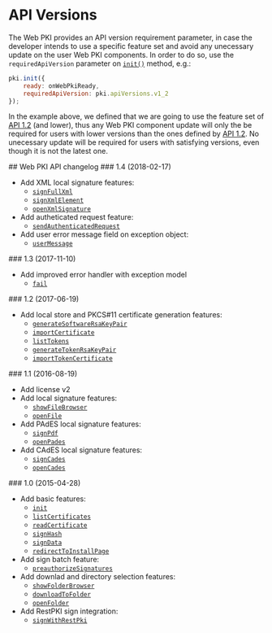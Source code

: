 # API Versions

The Web PKI provides an API version requirement parameter, in case the developer intends to use a specific feature set and avoid any unecessary update on the user Web PKI components.
In order to do so, use the `requiredApiVersion` parameter on [`init()`](https://docs.lacunasoftware.com/pt-br/content/typedocs/web-pki/classes/_lacuna_web_pki_d_.lacunawebpki.html#init) method, e.g.:

```js
pki.init({
    ready: onWebPkiReady,
    requiredApiVersion: pki.apiVersions.v1_2
});
```

In the example above, we defined that we are going to use the feature set of [API 1.2](#v1-2) (and lower), thus any Web PKI component update will only the be required for users with lower versions than the ones defined by [API 1.2](#v1-2).
No unecessary update will be required for users with satisfying versions, even though it is not the latest one.

<a name="changelog" />
## Web PKI API changelog

<a name="v1-4" />
### 1.4 (2018-02-17)

- Add XML local signature features:
	- [`signFullXml`](https://docs.lacunasoftware.com/pt-br/content/typedocs/web-pki/classes/_lacuna_web_pki_d_.lacunawebpki.html#signfullxml)
	- [`signXmlElement`](https://docs.lacunasoftware.com/pt-br/content/typedocs/web-pki/classes/_lacuna_web_pki_d_.lacunawebpki.html#signxmlelement)
	- [`openXmlSignature`](https://docs.lacunasoftware.com/pt-br/content/typedocs/web-pki/classes/_lacuna_web_pki_d_.lacunawebpki.html#openxmlsignature)
- Add autheticated request feature:
	- [`sendAuthenticatedRequest`](https://docs.lacunasoftware.com/pt-br/content/typedocs/web-pki/classes/_lacuna_web_pki_d_.lacunawebpki.html#sendauthenticatedrequest)
- Add user error message field on exception object:
	- [`userMessage`](https://docs.lacunasoftware.com/pt-br/content/typedocs/web-pki/classes/_lacuna_web_pki_d_.lacunawebpki.html#usermessage)


<a name="v1-3" />
### 1.3 (2017-11-10)

- Add improved error handler with exception model
	- [`fail`](https://docs.lacunasoftware.com/pt-br/content/typedocs/web-pki/classes/_lacuna_web_pki_d_.lacunawebpki.html#fail)


<a name="v1-2" />
### 1.2 (2017-06-19)

- Add local store and PKCS#11 certificate generation features:
	- [`generateSoftwareRsaKeyPair`](https://docs.lacunasoftware.com/pt-br/content/typedocs/web-pki/classes/_lacuna_web_pki_d_.lacunawebpki.html#generatesoftwarersakeypair)
	- [`importCertificate`](https://docs.lacunasoftware.com/pt-br/content/typedocs/web-pki/classes/_lacuna_web_pki_d_.lacunawebpki.html#importcertificate)
	- [`listTokens`](https://docs.lacunasoftware.com/pt-br/content/typedocs/web-pki/classes/_lacuna_web_pki_d_.lacunawebpki.html#listtokens)
	- [`generateTokenRsaKeyPair`](https://docs.lacunasoftware.com/pt-br/content/typedocs/web-pki/classes/_lacuna_web_pki_d_.lacunawebpki.html#generatetokenrsakeypair)
	- [`importTokenCertificate`](https://docs.lacunasoftware.com/pt-br/content/typedocs/web-pki/classes/_lacuna_web_pki_d_.lacunawebpki.html#importtokencertificate)


<a name="v1-1" />
### 1.1 (2016-08-19)

- Add license v2
- Add local signature features:
	- [`showFileBrowser`](https://docs.lacunasoftware.com/pt-br/content/typedocs/web-pki/classes/_lacuna_web_pki_d_.lacunawebpki.html#showfilebrowser)
	- [`openFile`](https://docs.lacunasoftware.com/pt-br/content/typedocs/web-pki/classes/_lacuna_web_pki_d_.lacunawebpki.html#openfile)
- Add PAdES local signature features:
	- [`signPdf`](https://docs.lacunasoftware.com/pt-br/content/typedocs/web-pki/classes/_lacuna_web_pki_d_.lacunawebpki.html#signpdf)
	- [`openPades`](https://docs.lacunasoftware.com/pt-br/content/typedocs/web-pki/classes/_lacuna_web_pki_d_.lacunawebpki.html#openpades)
- Add CAdES local signature features:
	- [`signCades`](https://docs.lacunasoftware.com/pt-br/content/typedocs/web-pki/classes/_lacuna_web_pki_d_.lacunawebpki.html#signcades)
	- [`openCades`](https://docs.lacunasoftware.com/pt-br/content/typedocs/web-pki/classes/_lacuna_web_pki_d_.lacunawebpki.html#opencades)


<a name="v1-0" />
### 1.0 (2015-04-28)

- Add basic features:
	- [`init`](https://docs.lacunasoftware.com/pt-br/content/typedocs/web-pki/classes/_lacuna_web_pki_d_.lacunawebpki.html#init)
	- [`listCertificates`](https://docs.lacunasoftware.com/pt-br/content/typedocs/web-pki/classes/_lacuna_web_pki_d_.lacunawebpki.html#listcertificates)
	- [`readCertificate`](https://docs.lacunasoftware.com/pt-br/content/typedocs/web-pki/classes/_lacuna_web_pki_d_.lacunawebpki.html#readcertificate)
	- [`signHash`](https://docs.lacunasoftware.com/pt-br/content/typedocs/web-pki/classes/_lacuna_web_pki_d_.lacunawebpki.html#signhash)
	- [`signData`](https://docs.lacunasoftware.com/pt-br/content/typedocs/web-pki/classes/_lacuna_web_pki_d_.lacunawebpki.html#signdata)
	- [`redirectToInstallPage`](https://docs.lacunasoftware.com/pt-br/content/typedocs/web-pki/classes/_lacuna_web_pki_d_.lacunawebpki.html#redirecttoinstallpage)
- Add sign batch feature:
	- [`preauthorizeSignatures`](https://docs.lacunasoftware.com/pt-br/content/typedocs/web-pki/classes/_lacuna_web_pki_d_.lacunawebpki.html#preauthorizesignatures)
- Add downlad and directory selection features:
	- [`showFolderBrowser`](https://docs.lacunasoftware.com/pt-br/content/typedocs/web-pki/classes/_lacuna_web_pki_d_.lacunawebpki.html#showfolderbrowser)
	- [`downloadToFolder`](https://docs.lacunasoftware.com/pt-br/content/typedocs/web-pki/classes/_lacuna_web_pki_d_.lacunawebpki.html#downloadtofolder)
	- [`openFolder`](https://docs.lacunasoftware.com/pt-br/content/typedocs/web-pki/classes/_lacuna_web_pki_d_.lacunawebpki.html#openfolder)
- Add RestPKI sign integration:
	- [`signWithRestPki`](https://docs.lacunasoftware.com/pt-br/content/typedocs/web-pki/classes/_lacuna_web_pki_d_.lacunawebpki.html#signwithrestpki)
